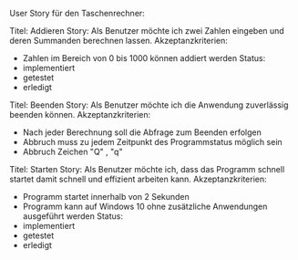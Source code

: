 User Story für den Taschenrechner:

Titel: Addieren 
Story: Als Benutzer möchte ich zwei Zahlen eingeben und deren Summanden berechnen lassen.
Akzeptanzkriterien: 
- Zahlen im Bereich von 0 bis 1000 können addiert werden 
Status: 
- implementiert
- getestet
- erledigt
	
Titel: Beenden
Story: Als Benutzer möchte ich die Anwendung zuverlässig beenden können.
Akzeptanzkriterien: 
- Nach jeder Berechnung soll die Abfrage zum Beenden erfolgen
- Abbruch muss zu jedem Zeitpunkt des Programmstatus möglich sein
- Abbruch Zeichen "Q" , "q"

Titel: Starten
Story: Als Benutzer möchte ich, dass das Programm schnell startet damit schnell und effizient arbeiten kann.
Akzeptanzkriterien: 
- Programm startet innerhalb von 2 Sekunden
- Programm kann auf Windows 10 ohne zusätzliche Anwendungen ausgeführt werden
Status: 
- implementiert
- getestet
- erledigt
